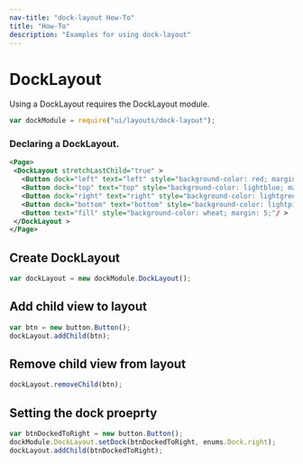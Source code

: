 ```yaml
---
nav-title: "dock-layout How-To"
title: "How-To"
description: "Examples for using dock-layout"
---
```

# DockLayout
Using a DockLayout requires the DockLayout module.
``` JavaScript
var dockModule = require("ui/layouts/dock-layout");
```
### Declaring a DockLayout.
```XML
<Page>
 <DockLayout stretchLastChild="true" >
   <Button dock="left" text="left" style="background-color: red; margin: 5;"/ >/ >
   <Button dock="top" text="top" style="background-color: lightblue; margin: 5;"/ >
   <Button dock="right" text="right" style="background-color: lightgreen; margin: 5;"/ >
   <Button dock="bottom" text="bottom" style="background-color: lightpink; margin: 5;"/ >
   <Button text="fill" style="background-color: wheat; margin: 5;"/ >
 </DockLayout >
</Page>
```
## Create DockLayout
``` JavaScript
var dockLayout = new dockModule.DockLayout();
 ```
## Add child view to layout
``` JavaScript
var btn = new button.Button();
dockLayout.addChild(btn);
 ```
## Remove child view from layout
``` JavaScript
dockLayout.removeChild(btn);
```
## Setting the dock proeprty
``` JavaScript
var btnDockedToRight = new button.Button();
dockModule.DockLayout.setDock(btnDockedToRight, enums.Dock.right);
dockLayout.addChild(btnDockedToRight);
```

